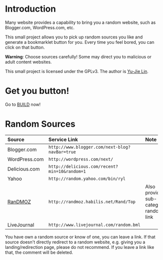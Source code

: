 # Introduction #

Many website provides a capability to bring you a random website, such as Blogger.com, WordPress.com, etc.

This small project allows you to pick up random sources you like and generate a bookmarklet button for you. Every time you feel bored, you can click on that button.

**Warning**: Choose sources carefully! Some may direct you to malicious or adult content websites.

This small project is licensed under the GPLv3. The author is [Yu-Jie Lin](http://sites.google.com/site/livibetter/).

# Get you button! #
Go to [BUILD](http://yjl.googlecode.com/svn/trunk/Miscellaneous/BuildNextButton.html) now!

# Random Sources #
|Source|Service Link|Note|
|:-----|:-----------|:---|
|Blogger.com|`http://www.blogger.com/next-blog?navBar=true`|  |
|WordPress.com|`http://wordpress.com/next/`|  |
|Delicious.com|`http://delicious.com/recent?min=10&random=1`|  |
|Yahoo|`http://random.yahoo.com/bin/ryl`|  |
|[RanDMOZ](http://randmoz.habilis.net/)|`http://randmoz.habilis.net/Rand/Top`|Also provides sub-categories random link|
|LiveJournal|`http://www.livejournal.com/random.bml`|  |

You have own a random source or know of one, you can leave a link. If that source doesn't directly redirect to a random website, e.g. giving you a landing/redirection page, please do not recommend. If you leave a link like that, the comment will be deleted.